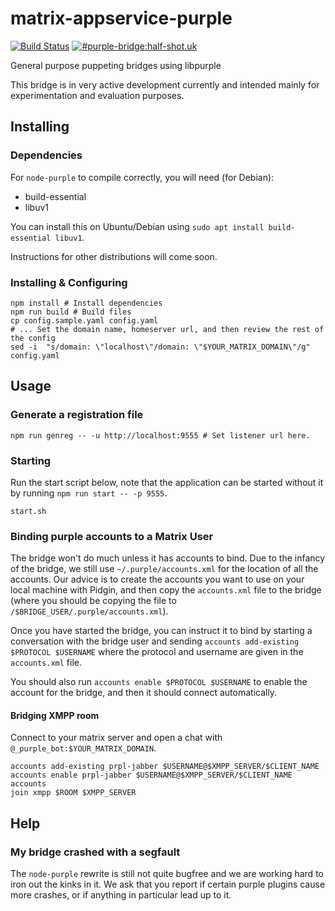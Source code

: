# matrix-appservice-purple

[![Build Status](https://travis-ci.org/matrix-org/matrix-appservice-purple.svg?branch=master)](https://travis-ci.org/matrix-org/matrix-appservice-purple)
[![#purple-bridge:half-shot.uk](https://img.shields.io/badge/matrix-%23purple--bridge%3Ahalf--shot.uk-lightgrey.svg)](https://matrix.to/#/#purple-bridge:half-shot.uk)

General purpose puppeting bridges using libpurple 

This bridge is in very active development currently and intended mainly for experimentation and evaluation purposes.

## Installing

### Dependencies

For `node-purple` to compile correctly, you will need (for Debian):

* build-essential
* libuv1

You can install this on Ubuntu/Debian using `sudo apt install build-essential libuv1`.

Instructions for other distributions will come soon.

### Installing & Configuring

```shell
npm install # Install dependencies
npm run build # Build files
cp config.sample.yaml config.yaml
# ... Set the domain name, homeserver url, and then review the rest of the config
sed -i  "s/domain: \"localhost\"/domain: \"$YOUR_MATRIX_DOMAIN\"/g" config.yaml
```

## Usage

### Generate a registration file

```shell
npm run genreg -- -u http://localhost:9555 # Set listener url here.
```

### Starting

Run the start script below, note that the application can be started without it by running `npm run start -- -p 9555`.

```shell
start.sh
```

### Binding purple accounts to a Matrix User

The bridge won't do much unless it has accounts to bind. Due to the infancy of the bridge, we still use `~/.purple/accounts.xml`
for the location of all the accounts. Our advice is to create the accounts you want to use on your local machine with Pidgin, and
then copy the `accounts.xml` file to the bridge (where you should be copying the file to `/$BRIDGE_USER/.purple/accounts.xml`).

Once you have started the bridge, you can instruct it to bind by starting a conversation with the bridge user and 
sending `accounts add-existing $PROTOCOL $USERNAME` where the protocol and username are given in the `accounts.xml` file.

You should also run `accounts enable $PROTOCOL $USERNAME` to enable the account for the bridge, and then it should connect automatically.

#### Bridging XMPP room

Connect to your matrix server and open a chat with `@_purple_bot:$YOUR_MATRIX_DOMAIN`.
```
accounts add-existing prpl-jabber $USERNAME@$XMPP_SERVER/$CLIENT_NAME
accounts enable prpl-jabber $USERNAME@$XMPP_SERVER/$CLIENT_NAME
accounts
join xmpp $ROOM $XMPP_SERVER
```

## Help

### My bridge crashed with a segfault

The `node-purple` rewrite is still not quite bugfree and we are working hard to iron out the kinks in it. We ask that you report
if certain purple plugins cause more crashes, or if anything in particular lead up to it.
